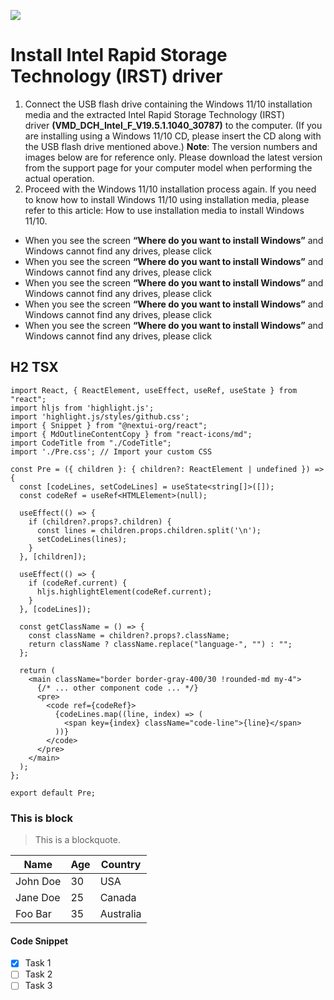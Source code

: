 ![](https://images.unsplash.com/photo-1470608756445-2c9906b0680f?q=80&w=1000&auto=format&fit=crop&ixlib=rb-4.0.3&ixid=M3wxMjA3fDB8MHxzZWFyY2h8MTB8fGJpZyUyMHNpemV8ZW58MHx8MHx8fDA%3D)

# **Install Intel Rapid Storage Technology (IRST) driver**

1. Connect the USB flash drive containing the Windows 11/10 installation media and the extracted Intel Rapid Storage Technology (IRST) driver **(VMD_DCH_Intel_F_V19.5.1.1040_30787)** to the computer. (If you are installing using a Windows 11/10 CD, please insert the CD along with the USB flash drive mentioned above.) **Note**: The version numbers and images below are for reference only. Please download the latest version from the support page for your computer model when performing the actual operation.
2. Proceed with the Windows 11/10 installation process again. If you need to know how to install Windows 11/10 using installation media, please refer to this article: How to use installation media to install Windows 11/10.
   
-  When you see the screen **“Where do you want to install Windows”** and Windows cannot find any drives, please click
-  When you see the screen **“Where do you want to install Windows”** and Windows cannot find any drives, please click
-  When you see the screen **“Where do you want to install Windows”** and Windows cannot find any drives, please click
-  When you see the screen **“Where do you want to install Windows”** and Windows cannot find any drives, please click
-  When you see the screen **“Where do you want to install Windows”** and Windows cannot find any drives, please click

## H2 TSX

```tsx
import React, { ReactElement, useEffect, useRef, useState } from "react";
import hljs from 'highlight.js';
import 'highlight.js/styles/github.css';
import { Snippet } from "@nextui-org/react";
import { MdOutlineContentCopy } from "react-icons/md";
import CodeTitle from "./CodeTitle";
import './Pre.css'; // Import your custom CSS

const Pre = ({ children }: { children?: ReactElement | undefined }) => {
  const [codeLines, setCodeLines] = useState<string[]>([]);
  const codeRef = useRef<HTMLElement>(null);

  useEffect(() => {
    if (children?.props?.children) {
      const lines = children.props.children.split('\n');
      setCodeLines(lines);
    }
  }, [children]);

  useEffect(() => {
    if (codeRef.current) {
      hljs.highlightElement(codeRef.current);
    }
  }, [codeLines]);

  const getClassName = () => {
    const className = children?.props?.className;
    return className ? className.replace("language-", "") : "";
  };

  return (
    <main className="border border-gray-400/30 !rounded-md my-4">
      {/* ... other component code ... */}
      <pre>
        <code ref={codeRef}>
          {codeLines.map((line, index) => (
            <span key={index} className="code-line">{line}</span>
          ))}
        </code>
      </pre>
    </main>
  );
};

export default Pre;

```
### This is block

> This is a blockquote.


<table>
  <thead>
    <tr>
      <th>Name</th>
      <th>Age</th>
      <th>Country</th>
    </tr>
  </thead>
  <tbody>
    <tr>
      <td>John Doe</td>
      <td>30</td>
      <td>USA</td>
    </tr>
    <tr>
      <td>Jane Doe</td>
      <td>25</td>
      <td>Canada</td>
    </tr>
    <tr>
      <td>Foo Bar</td>
      <td>35</td>
      <td>Australia</td>
    </tr>
  </tbody>
</table>

#### Code Snippet
- [x] Task 1
- [ ] Task 2
- [ ] Task 3
